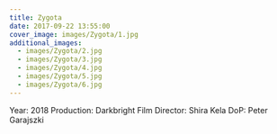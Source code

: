 ```yaml
---
title: Zygota
date: 2017-09-22 13:55:00
cover_image: images/Zygota/1.jpg
additional_images:
  - images/Zygota/2.jpg
  - images/Zygota/3.jpg
  - images/Zygota/4.jpg
  - images/Zygota/5.jpg
  - images/Zygota/6.jpg
---
```


Year: 2018
Production: Darkbright Film
Director: Shira Kela
DoP: Peter Garajszki
